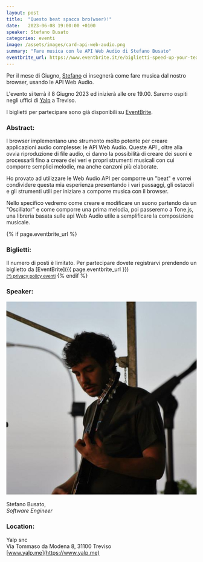 ```yaml
---
layout: post
title:  "Questo beat spacca bro(wser)!"
date:   2023-06-08 19:00:00 +0100
speaker: Stefano Busato
categories: eventi
image: /assets/images/card-api-web-audio.png
summary: "Fare musica con le API Web Audio di Stefano Busato"
eventbrite_url: https://www.eventbrite.it/e/biglietti-speed-up-your-team-with-a-great-dx-592062042507
---
```


Per il mese di Giugno, [Stefano](#speaker) ci insegnerà come fare musica dal nostro browser, usando le API Web Audio.

L'evento si terrà il 8 Giugno 2023 ed inizierà alle ore 19.00. Saremo ospiti negli uffici di [Yalp](#location) a Treviso.

I biglietti per partecipare sono già disponibili su [EventBrite](#tickets).

<h3>Abstract:</h3>

I browser implementano uno strumento molto potente per creare applicazioni audio complesse: le API Web Audio. 
Queste API , oltre alla ovvia riproduzione di file audio, ci danno la possibilità di creare dei suoni e processarli fino a creare dei veri e propri strumenti musicali con cui comporre semplici melodie, ma anche canzoni più elaborate. 

Ho provato ad utilizzare le Web Audio API per comporre un "beat" e vorrei condividere questa mia esperienza presentando i vari passaggi, gli ostacoli e gli strumenti utili per iniziare a comporre musica con il browser.

Nello specifico vedremo come creare e modificare un suono partendo da un "Oscillator" e come comporre una prima melodia, poi passeremo a Tone.js, una libreria basata sulle api Web Audio utile a semplificare la composizione musicale.

{% if page.eventbrite_url %}
<a id="tickets"></a>

<h3>Biglietti:</h3>
Il numero di posti è limitato. Per partecipare dovete registrarvi prendendo un biglietto da [EventBrite]({{ page.eventbrite_url }})<br/>
<small><a href="#privacy-policy">(*) privacy policy eventi</a></small>
{% endif %}

<a id="speaker"></a>

<h3>Speaker:</h3>

<div class="speaker-container">
    <img src="/assets/images/speaker-stefano-busato.jpeg" />
    <p>
        Stefano Busato,<br />
        <i>Software Engineer</i>
    </p>
    <p>
    </p>
    <p class="clear"></p>
</div>

<a id="location"></a>

<h3>Location:</h3>

Yalp snc<br/>
Via Tommaso da Modena 8, 31100 Treviso<br/>
[www.yalp.me](https://www.yalp.me)
